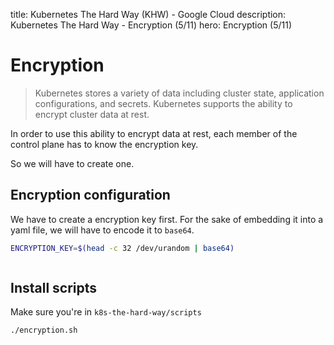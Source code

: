 title: Kubernetes The Hard Way (KHW) - Google Cloud 
description: Kubernetes The Hard Way - Encryption (5/11)
hero: Encryption (5/11)

# Encryption

> Kubernetes stores a variety of data including cluster state, application configurations, and secrets. Kubernetes supports the ability to encrypt cluster data at rest.

In order to use this ability to encrypt data at rest, each member of the control plane has to know the encryption key.

So we will have to create one.

## Encryption configuration

We have to create a encryption key first.
For the sake of embedding it into a yaml file, we will have to encode it to `base64`.

```bash
ENCRYPTION_KEY=$(head -c 32 /dev/urandom | base64)
```

```yaml

```

## Install scripts

Make sure you're in `k8s-the-hard-way/scripts`

```bash
./encryption.sh
```
